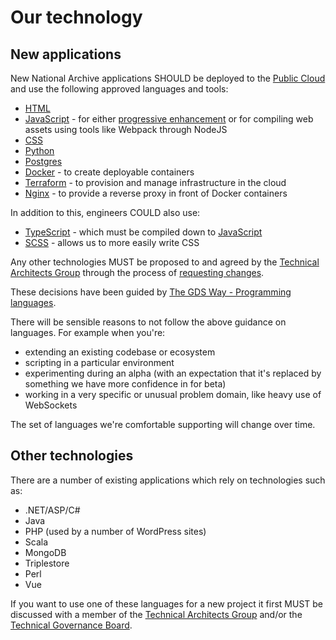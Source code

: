 # Our technology

## New applications

New National Archive applications SHOULD be deployed to the [Public Cloud](aws.md) and use the following approved languages and tools:

- [HTML](html.md)
- [JavaScript](javascript.md) - for either [progressive enhancement](../ways-of-working/progressive-enhancement.md) or for compiling web assets using tools like Webpack through NodeJS
- [CSS](css.md)
- [Python](python.md)
- [Postgres](postgres.md)
- [Docker](containers.md) - to create deployable containers
- [Terraform](terraform.md) - to provision and manage infrastructure in the cloud
- [Nginx](nginx.md) - to provide a reverse proxy in front of Docker containers

In addition to this, engineers COULD also use:

- [TypeScript](javascript.md#typescript) - which must be compiled down to [JavaScript](javascript.md)
- [SCSS](css.md#sassscss) - allows us to more easily write CSS

Any other technologies MUST be proposed to and agreed by the [Technical Architects Group](../organisation/technical-architects-group.md) through the process of [requesting changes](https://nationalarchives.github.io/engineering-handbook/ways-of-working/documentation/#requesting-changes).

These decisions have been guided by [The GDS Way - Programming languages](https://gds-way.cloudapps.digital/standards/programming-languages.html).

There will be sensible reasons to not follow the above guidance on languages. For example when you're:

- extending an existing codebase or ecosystem
- scripting in a particular environment
- experimenting during an alpha (with an expectation that it's replaced by something we have more confidence in for beta)
- working in a very specific or unusual problem domain, like heavy use of WebSockets

The set of languages we're comfortable supporting will change over time.

## Other technologies

There are a number of existing applications which rely on technologies such as:

- .NET/ASP/C#
- Java
- PHP (used by a number of WordPress sites)
- Scala
- MongoDB
- Triplestore
- Perl
- Vue

If you want to use one of these languages for a new project it first MUST be discussed with a member of the [Technical Architects Group](../organisation/technical-architects-group.md) and/or the [Technical Governance Board](../organisation/technical-governance-board.md).
